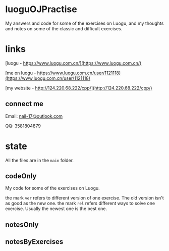 # luoguOJPractise
 My answers and code for some of the exercises on Luogu, and my thoughts and notes on some of the classic and difficult exercises.

# links

[luogu - https://www.luogu.com.cn/](https://www.luogu.com.cn/)

[me on luogu - https://www.luogu.com.cn/user/1121118](https://www.luogu.com.cn/user/1121118)

[my website - http://124.220.68.222/cpp/](http://124.220.68.222/cpp/)

## connect me

Email: nail-17@outlook.com

QQ: 3581804879

# state

All the files are in the `main` folder.

## codeOnly

My code for some of the exercises on Luogu.

the mark `ver` refers to different version of one exercise. The old version isn't as good as the new one.
the mark `rel` refers different ways to solve one exercise. Usually the newest one is the best one. 

## notesOnly

## notesByExercises